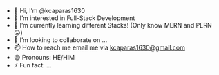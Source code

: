 - 👋 Hi, I’m @kcaparas1630
- 👀 I’m interested in Full-Stack Development
- 🌱 I’m currently learning different Stacks! (Only know MERN and PERN 😛)
- 💞️ I’m looking to collaborate on ...
- 📫 How to reach me email me via kcaparas1630@gmail.com
- 😄 Pronouns: HE/HIM
- ⚡ Fun fact: ...

<!---
kcaparas1630/kcaparas1630 is a ✨ special ✨ repository because its `README.md` (this file) appears on your GitHub profile.
You can click the Preview link to take a look at your changes.
--->
